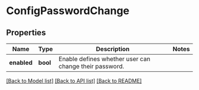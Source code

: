 # ConfigPasswordChange

## Properties
Name | Type | Description | Notes
------------ | ------------- | ------------- | -------------
**enabled** | **bool** | Enable defines whether user can change their password. | 

[[Back to Model list]](../README.md#documentation-for-models) [[Back to API list]](../README.md#documentation-for-api-endpoints) [[Back to README]](../README.md)

